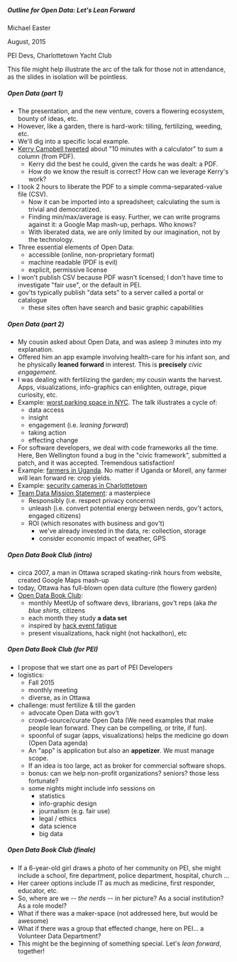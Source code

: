 
##### Outline for Open Data: Let's Lean Forward
Michael Easter

August, 2015

PEI Devs, Charlottetown Yacht Club

This file might help illustrate the arc of the talk for those not in attendance, as the slides in isolation will be pointless.

##### Open Data (part 1)

* The presentation, and the new venture, covers a flowering ecosystem, bounty of ideas, etc.
* However, like a garden, there is hard-work: tilling, fertilizing, weeding, etc.
* We'll dig into a specific local example.
* [Kerry Campbell tweeted](https://twitter.com/kerrywcampbell/status/580384484442394625) about "10 minutes with a calculator" to sum a column (from PDF).
    * Kerry did the best he could, given the cards he was dealt: a PDF.
    * How do we know the result is correct? How can we leverage Kerry's work?
* I took 2 hours to liberate the PDF to a simple comma-separated-value file (CSV).
    * Now it can be imported into a spreadsheet; calculating the sum is trivial and democratized. 
    * Finding min/max/average is easy. Further, we can write programs against it: a Google Map mash-up, perhaps. Who knows?
    * With liberated data, we are only limited by our imagination, not by the technology.
* Three essential elements of Open Data:
    * accessible (online, non-proprietary format)
    * machine readable (PDF is evil)
    * explicit, permissive license
* I won't publish CSV because PDF wasn't licensed; I don't have time to investigate "fair use", or the default in PEI.
* gov'ts typically publish "data sets" to a server called a portal or catalogue
    * these sites often have search and basic graphic capabilities

##### Open Data (part 2)

* My cousin asked about Open Data, and was asleep 3 minutes into my explanation.
* Offered him an app example involving health-care for his infant son, and he physically **leaned forward** in interest. This is **precisely** *civic engagement*.
* I was dealing with fertilizing the garden; my cousin wants the harvest. Apps, visualizations, info-graphics can enlighten, outrage, pique curiosity, etc.
* Example: [worst parking space in NYC](https://www.ted.com/talks/ben_wellington_how_we_found_the_worst_place_to_park_in_new_york_city_using_big_data?language=en). The talk illustrates a cycle of:
    * data access
    * insight
    * engagement (i.e. *leaning forward*)
    * taking action
    * effecting change
* For software developers, we deal with code frameworks all the time. Here, Ben Wellington found a bug in the "civic framework", submitted a patch, and it was accepted. Tremendous satisfaction!
* Example: [farmers in Uganda](http://www.theguardian.com/global-development-professionals-network/2015/feb/11/open-data-how-mobile-phones-saved-bananas-from-bacterial-wilt-in-uganda). No matter if Uganda or Morell, any farmer will lean forward re: crop yields.
* Example: [security cameras in Charlottetown](http://ruk.ca/content/charlottetown-cctv-openstreetmap)
* [Team Data Mission Statement](https://www.flickr.com/photos/mgifford/18028243078/in/photolist-tmHe7T-tmzzsE-tmzqhA-ttdFHe-tKErEn-ttcWRx-tDchZT-tKVYoH-tKPBxa-tKuJCh-tteoRs-tt67RA-tKN1Ht-sNE7Pq-tt5ucq-tHjTPj-tvw7Y9-tKm1J3-sNFrKQ-tKnzub-tKNAuX-tt6szd-sNRkHP-tKn7KQ-tKFjPr-tKkpYS-sGgM6B-tKLWoo-tNe64F-sNRUQF-tKLzRm-tvvTeq-tN71Ra-tNdtzp-tMLwK5-sRfLzK-tALCew-tKFAGZ-tHkLNd-ttdzoa-tCNdbS-tmw2Sw-tmDvHg-tmuXBs-tDcvFz-tD6Pvt-tmvBFL-tyJ41h-tD7ikM/): a masterpiece
    * Responsibly (i.e. respect privacy concerns)
    * unleash (i.e. convert potential energy between nerds, gov't actors, engaged citizens)
    * ROI (which resonates with business and gov't)
         * we've already invested in the data, re: collection, storage
         * consider economic impact of weather, GPS

##### Open Data Book Club (intro)

* circa 2007, a man in Ottawa scraped skating-rink hours from website, created Google Maps mash-up
* today, Ottawa has full-blown open data culture (the flowery garden)
* [Open Data Book Club](http://opendatabook.club/):
    * monthly MeetUp of software devs, librarians, gov't reps (aka *the blue shirts*, citizens
    * each month they study **a data set**
    * inspired by [hack event fatigue](http://kittmcg.github.io/ODO-CODS15/#/)
    * present visualizations, hack night (not hackathon), etc

##### Open Data Book Club (for PEI)

* I propose that we start one as part of PEI Developers
* logistics:
    * Fall 2015
    * monthly meeting
    * diverse, as in Ottawa
* challenge: must fertilize & till the garden
    * advocate Open Data with gov't
    * crowd-source/curate Open Data (We need examples that make people lean forward. They can be compelling, or trite, if fun). 
    * spoonful of sugar (apps, visualizations) helps the medicine go down (Open Data agenda)
    * An "app" is application but also an **appetizer**. We must manage scope.
    * If an idea is too large, act as broker for commercial software shops.
    * bonus: can we help non-profit organizations? seniors? those less fortunate?
    * some nights might include info sessions on
        * statistics
        * info-graphic design
        * journalism (e.g. fair use)
        * legal / ethics
        * data science
        * big data

##### Open Data Book Club (finale)

* If a 6-year-old girl draws a photo of her community on PEI, she might include a school, fire department, police department, hospital, church ...
* Her career options include IT as much as medicine, first responder, educator, etc.
* So, where are we -- *the nerds* -- in her picture? As a social institution? As a role model?
* What if there was a maker-space (not addressed here, but would be awesome)
* What if there was a group that effected change, here on PEI... a Volunteer Data Department?
* This might be the beginning of something special. Let's *lean forward*, together!


